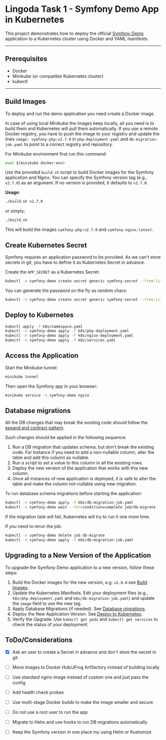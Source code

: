 # Lingoda Task 1 - Symfony Demo App in Kubernetes

This project demonstrates how to deploy the official [Symfony Demo](https://github.com/symfony/demo) application to a Kubernetes cluster using Docker and YAML manifests.

---

## Prerequisites

- Docker
- Minikube (or compatible Kubernetes cluster)
- kubectl

---

## Build Images

To deploy and run the demo application you need create a Docker image. 

In case of using local Minikube the images keep locally, all you need is to build them and Kubernetes will pull them automatically. If you use a remote Docker registry, you have to push the image to your registry and update the lines `image: symfony-php:v2.7.0` in `php-deployment.yaml` and `db-migration-job.yaml` to point to a correct registry and repository.

For Minikube environment first run this command:
```bash
eval $(minikube docker-env)
```

Use the provided `build.sh` script to build Docker images for the Symfony application and Nginx. You can specify the Symfony version tag (e.g., `v2.7.0`) as an argument. If no version is provided, it defaults to `v2.7.0`.

**Usage:**
```bash
./build.sh v2.7.0
```
or simply:
```bash
./build.sh
```
This will build the images `symfony-php:v2.7.0` and `symfony-nginx:latest`.


## Create Kubernetes Secret

Symfony requires an application password to be provided. As we can't store secrets in git, you have to define it as Kubernetes Secret in advance.

Create the `APP_SECRET` as a Kubernetes Secret:
```bash
kubectl -n symfony-demo create secret generic symfony-secret --from-literal=APP_SECRET=<your-secret>
```

You can generate the password on the fly as random chars:
```bash
kubectl -n symfony-demo create secret generic symfony-secret --from-literal=APP_SECRET=$(openssl rand -hex 16)
```

## Deploy to Kubernetes

```bash
kubectl apply -f k8s/namespace.yaml
kubectl -n symfony-demo apply -f k8s/php-deployment.yaml
kubectl -n symfony-demo apply -f k8s/nginx-deployment.yaml
kubectl -n symfony-demo apply -f k8s/services.yaml
```

## Access the Application

Start the Minikube tunnel:
```bash
minikube tunnel
```

Then open the Symfony app in your browser:
```bash
minikube service -n symfony-demo nginx
```

## Database migrations

All the DB changes that may break the existing code should follow the [expand and contract pattern](https://blog.thepete.net/blog/2023/12/05/expand/contract-making-a-breaking-change-without-a-big-bang/).

Such changes should be applied in the following sequence:
1. Run a DB migration that updates schema, but don't break the existing code. For instance if you need to add a non-nullable column, alter the table and add this column as nullable.
2. Run a script to set a value to this column in all the existing rows.
3. Deploy the new version of the application that works with this new column.
4. Once all instances of new application is deployed, it is safe to alter the table and make the column not-nullable using new migration.

To run database schema migrations before starting the application:
```bash
kubectl -n symfony-demo apply -f k8s/db-migration-job.yaml
kubectl -n symfony-demo wait --for=condition=complete job/db-migrate
```

If the migration task will fail, Kubernetes will try to run it one more time.

If you need to rerun the job:
```bash
kubectl -n symfony-demo delete job db-migrate
kubectl -n symfony-demo apply -f k8s/db-migration-job.yaml
```

## Upgrading to a New Version of the Application

To upgrade the Symfony Demo application to a new version, follow these steps:
1. Build the Docker images for the new version, e.g. `v2.8.0` see [Build Images](#build-images).
2. Update the Kubernetes Manifests. Edit your deployment files (e.g., `k8s/php-deployment.yaml` and `k8s/db-migration-job.yaml`) and update the `image` field to use the new tag.
3. Apply Database Migrations (if needed). See [Database migrations](#database-migrations).
4. Deploy the New Application Version. See [Deploy to Kubernetes](#deploy-to-kubernetes).
5. Verify the Upgrade. Use `kubectl get pods` and `kubectl get services` to check the status of your deployment.


## ToDo/Considerations

* [X] Ask an user to create a Secret in advance and don't store the secret in git
* [ ] Move images to Docker Hub/JFrog Artifactory instead of building locally
* [ ] Use standard nginx image instead of custom one and just pass the config
* [ ] Add health check probes
* [ ] Use multi-stage Docker builds to make the image smaller and secure
* [ ] Do not use a root user to run the app
* [ ] Migrate to Helm and use hooks to run DB migrations automatically
* [ ] Keep the Symfony version in one place my using Helm or Kustomize

